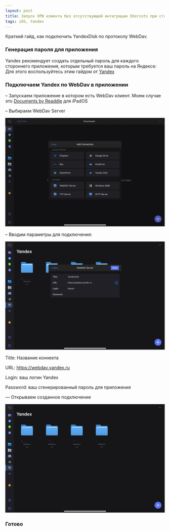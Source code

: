 ```yaml
---
layout: post
title: Запуск VPN клиента без отсутствующей интеграции Shorcuts при старте Instagram
tags: iOS, Yandex 
---
```

Краткий гайд, как подключить YandexDisk по протоколу WebDav.

### Генерация пароля для приложения

Yandex рекомендует создать отдельный пароль для каждого стороннего приложения, которым требуется ваш пароль на Яндексе:
Для этого воспользуйтесь этим гайдом от [Yandex](https://yandex.ru/support/id/authorization/app-passwords.html) 

### Подключаем Yandex по WebDav в приложении

– Запускаем приложение в котором есть WebDav клиент. Моем случае это [Documents by Readdle](https://apps.apple.com/us/app/documents-by-readdle/id364901807) для iPadOS

– Выбираем WebDav Server

![](https://raw.githubusercontent.com/tatarinovms/tatarinovms.github.io/master/images/posts/webdav/select.jpeg)

– Вводим параметры для подключения:

![](https://raw.githubusercontent.com/tatarinovms/tatarinovms.github.io/master/images/posts/webdav/input.png)

Title: Название коннекта

URL: https://webdav.yandex.ru

Login: ваш логин Yandex

Password: ваш сгенерированный пароль для приложения

— Открываем созданное подключение

![](https://raw.githubusercontent.com/tatarinovms/tatarinovms.github.io/master/images/posts/webdav/connect.png)

### Готово